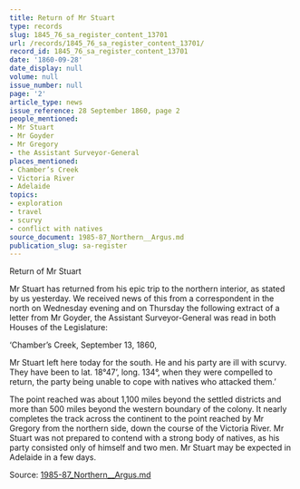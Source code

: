```yaml
---
title: Return of Mr Stuart
type: records
slug: 1845_76_sa_register_content_13701
url: /records/1845_76_sa_register_content_13701/
record_id: 1845_76_sa_register_content_13701
date: '1860-09-28'
date_display: null
volume: null
issue_number: null
page: '2'
article_type: news
issue_reference: 28 September 1860, page 2
people_mentioned:
- Mr Stuart
- Mr Goyder
- Mr Gregory
- the Assistant Surveyor-General
places_mentioned:
- Chamber’s Creek
- Victoria River
- Adelaide
topics:
- exploration
- travel
- scurvy
- conflict with natives
source_document: 1985-87_Northern__Argus.md
publication_slug: sa-register
---
```


Return of Mr Stuart

Mr Stuart has returned from his epic trip to the northern interior, as stated by us yesterday.  We received news of this from a correspondent in the north on Wednesday evening and on Thursday the following extract of a letter from Mr Goyder, the Assistant Surveyor-General was read in both Houses of the Legislature:

‘Chamber’s Creek, September 13, 1860,

Mr Stuart left here today for the south.  He and his party are ill with scurvy.  They have been to lat. 18°47’, long. 134°, when they were compelled to return, the party being unable to cope with natives who attacked them.’

The point reached was about 1,100 miles beyond the settled districts and more than 500 miles beyond the western boundary of the colony.  It nearly completes the track across the continent to the point reached by Mr Gregory from the northern side, down the course of the Victoria River.  Mr Stuart was not prepared to contend with a strong body of natives, as his party consisted only of himself and two men.  Mr Stuart may be expected in Adelaide in a few days.


Source: [1985-87_Northern__Argus.md](/downloads/markdown/1985-87_Northern__Argus.md)
